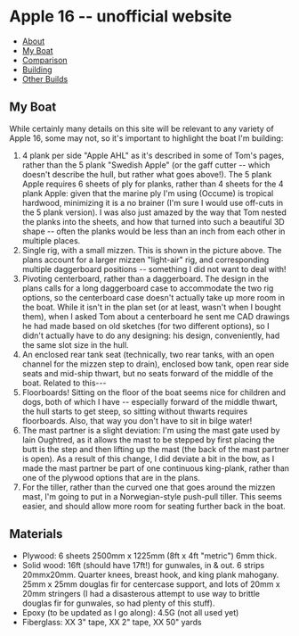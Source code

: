 <style>
#navigation {
display: none;
}

table {
width: auto;
}

</style>

# Apple 16 -- unofficial website

<ul class="menu">
<li><a href="/apple">About</a></li>
<li class="cur"><a href="/apple/boat.html">My Boat</a></li>
<li><a href="/apple/comparison.html">Comparison</a></li>
<li><a href="/apple/building.html">Building</a></li>
<li><a href="/apple/others.html">Other Builds</a></li>
</ul>


## My Boat

While certainly many details on this site will be relevant to any variety of
Apple 16, some may not, so it's important to highlight the boat I'm building:

1. 4 plank per side "Apple AHL" as it's described in some of Tom's pages, rather
   than the 5 plank "Swedish Apple" (or the gaff cutter -- which doesn't
   describe the hull, but rather what goes above!). The 5 plank Apple requires 6
   sheets of ply for planks, rather than 4 sheets for the 4 plank Apple: given that
   the marine ply I'm using (Occume) is tropical hardwood, minimizing it is a no
   brainer (I'm sure I would use off-cuts in the 5 plank version). I was also
   just amazed by the way that Tom nested the planks into the sheets, and how
   that turned into such a beautiful 3D shape -- often the planks would be less
   than an inch from each other in multiple places.
2. Single rig, with a small mizzen. This is shown in the picture above. The
   plans account for a larger mizzen "light-air" rig, and corresponding multiple
   daggerboard positions -- something I did not want to deal with!
3. Pivoting centerboard, rather than a daggerboard. The design in the plans
   calls for a long daggerboard case to accommodate the two rig options, so the
   centerboard case doesn't actually take up more room in the boat. While it
   isn't in the plan set (or at least, wasn't when I bought them), when I asked
   Tom about a centerboard he sent me CAD drawings he had made based on old
   sketches (for two different options), so I didn't actually have to do any
   designing: his design, conveniently, had the same slot size in the hull.
4. An enclosed rear tank seat (technically, two rear tanks, with an open channel
   for the mizzen step to drain), enclosed bow tank, open rear side seats and
   mid-ship thwart, but no seats forward of the middle of the boat. Related to this---
5. Floorboards! Sitting on the floor of the boat seems nice for children and
   dogs, both of which I have -- especially forward of the middle thwart,
   the hull starts to get steep, so sitting without thwarts requires
   floorboards. Also, that way you don't have to sit in bilge water!
6. The mast partner is a slight deviation: I'm using the mast gate used by Iain
   Oughtred, as it allows the mast to be stepped by first placing the butt is
   the step and then lifting up the mast (the back of the mast partner is open).
   As a result of this change, I did deviate a bit in the bow, as I made the
   mast partner be part of one continuous king-plank, rather than one of the
   plywood options that are in the plans.
7. For the tiller, rather than the curved one that goes around the mizzen mast,
   I'm going to put in a Norwegian-style push-pull tiller. This seems easier,
   and should allow more room for seating further back in the boat. 


## Materials

- Plywood: 6 sheets 2500mm x 1225mm (8ft x 4ft "metric") 6mm thick. 
- Solid wood: 16ft (should have 17ft!) for gunwales, in & out. 6 strips
  20mmx20mm. Quarter knees, breast hook, and king plank mahogany. 25mm x 25mm
  douglas fir for centercase support, and lots of 20mm x 20mm stringers (I had a
  disasterous attempt to use way to brittle douglas fir for gunwales, so had
  plenty of this stuff).
- Epoxy (to be updated as I go along):  4.5G (not all used yet)
- Fiberglass: XX 3" tape, XX 2" tape, XX 50" yards


